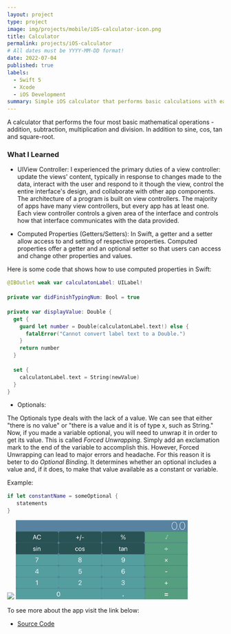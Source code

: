 ```yaml
---
layout: project
type: project
image: img/projects/mobile/iOS-calculator-icon.png
title: Calculator 
permalink: projects/iOS-calculator
# All dates must be YYYY-MM-DD format!
date: 2022-07-04
published: true
labels:
  - Swift 5
  - Xcode
  - iOS Development
summary: Simple iOS calculator that performs basic calculations with ease.
---
```


A calculator that performs the four most basic mathematical operations - addition, subtraction, multiplication and division. In addition to sine, cos, tan and square-root. 

### What I Learned

- UIView Controller:
I experienced the primary duties of a view controller: update the views' content, typically in response to changes made to the data, interact with the user and respond to it though the view, control the entire interface's design, and collaborate with other app components. The architecture of a program is built on view controllers. The majority of apps have many view controllers, but every app has at least one. Each view controller controls a given area of the interface and controls how that interface communicates with the data provided. 

- Computed Properties (Getters/Setters):
In Swift, a getter and a setter allow access to and setting of respective properties. Computed properties offer a getter and an optional setter so that users can access and change other properties and values. 

Here is some code that shows how to use computed properties in Swift:

```swift
@IBOutlet weak var calculatonLabel: UILabel!
    
private var didFinishTypingNum: Bool = true
    
private var displayValue: Double {
  get {
    guard let number = Double(calculatonLabel.text!) else {
      fatalError("Cannot convert label text to a Double.")
    }
    return number
  }

  set {
    calculatonLabel.text = String(newValue)
  }
}
```

- Optionals: 

The Optionals type deals with the lack of a value. We can see that either "there is no value" or "there is a value and it is of type x, such as String." Now, if you made a variable optional, you will need to unwrap it in order to get its value. This is called *Forced Unwrapping*. Simply add an exclamation mark to the end of the variable to accomplish this. However, Forced Unwrapping can lead to major errors and headache. For this reason it is beter to do *Optional Binding*. It determines whether an optional includes a value and, if it does, to make that value available as a constant or variable. 

Example:
```swift
if let constantName = someOptional {
   statements
}
```

<div class="text-center p-4">
  <img width="200px" src="../img/projects/mobile/calculator.gif" class="img-thumbnail" >
  <img width="400px" src="../img/projects/mobile/landscape-calculator.png" class="img-thumbnail" >
</div>

To see more about the app visit the link below:
- [Source Code](https://github.com/acatarinaoaraujo/iOS-calculator)
